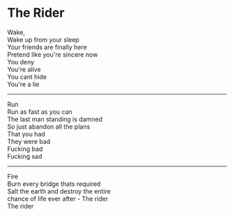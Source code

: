 The Rider
========

Wake,  
Wake up from your sleep  
Your friends are finally here  
Pretend like you're sincere now  
You deny  
You're alive  
You cant hide  
You're a lie  

----

Run  
Run as fast as you can  
The last man standing is damned  
So just abandon all the plans  
That you had  
They were bad  
Fucking bad  
Fucking sad  

----

Fire  
Burn every bridge thats required  
Salt the earth and destroy the entire  
chance of life ever after - The rider  
The rider  
